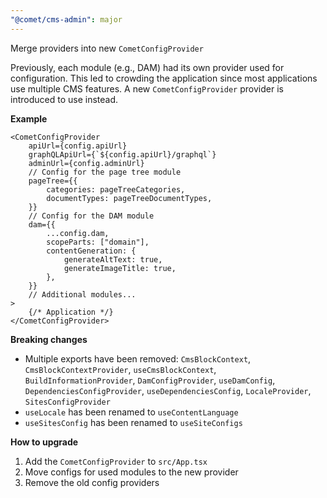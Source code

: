 ```yaml
---
"@comet/cms-admin": major
---
```


Merge providers into new `CometConfigProvider`

Previously, each module (e.g., DAM) had its own provider used for configuration.
This led to crowding the application since most applications use multiple CMS features.
A new `CometConfigProvider` provider is introduced to use instead.

**Example**

```tsx
<CometConfigProvider
    apiUrl={config.apiUrl}
    graphQLApiUrl={`${config.apiUrl}/graphql`}
    adminUrl={config.adminUrl}
    // Config for the page tree module
    pageTree={{
        categories: pageTreeCategories,
        documentTypes: pageTreeDocumentTypes,
    }}
    // Config for the DAM module
    dam={{
        ...config.dam,
        scopeParts: ["domain"],
        contentGeneration: {
            generateAltText: true,
            generateImageTitle: true,
        },
    }}
    // Additional modules...
>
    {/* Application */}
</CometConfigProvider>
```

**Breaking changes**

- Multiple exports have been removed: `CmsBlockContext`, `CmsBlockContextProvider`, `useCmsBlockContext`, `BuildInformationProvider`, `DamConfigProvider`, `useDamConfig`, `DependenciesConfigProvider`, `useDependenciesConfig`, `LocaleProvider`, `SitesConfigProvider`
- `useLocale` has been renamed to `useContentLanguage`
- `useSitesConfig` has been renamed to `useSiteConfigs`

**How to upgrade**

1. Add the `CometConfigProvider` to `src/App.tsx`
2. Move configs for used modules to the new provider
3. Remove the old config providers
